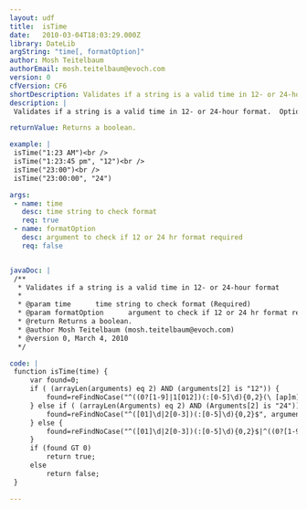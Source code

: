 ```yaml
---
layout: udf
title:  isTime
date:   2010-03-04T18:03:29.000Z
library: DateLib
argString: "time[, formatOption]"
author: Mosh Teitelbaum
authorEmail: mosh.teitelbaum@evoch.com
version: 0
cfVersion: CF6
shortDescription: Validates if a string is a valid time in 12- or 24-hour format
description: |
 Validates if a string is a valid time in 12- or 24-hour format.  Optionally, can require time be in a specific format.

returnValue: Returns a boolean.

example: |
 isTime("1:23 AM")<br />
 isTime("1:23:45 pm", "12")<br />
 isTime("23:00")<br />
 isTime("23:00:00", "24")

args:
 - name: time
   desc: time string to check format
   req: true
 - name: formatOption
   desc: argument to check if 12 or 24 hr format required
   req: false


javaDoc: |
 /**
  * Validates if a string is a valid time in 12- or 24-hour format
  * 
  * @param time      time string to check format (Required)
  * @param formatOption      argument to check if 12 or 24 hr format required (Optional)
  * @return Returns a boolean. 
  * @author Mosh Teitelbaum (mosh.teitelbaum@evoch.com) 
  * @version 0, March 4, 2010 
  */

code: |
 function isTime(time) {
     var found=0;
     if ( (arrayLen(arguments) eq 2) AND (arguments[2] is "12")) {
         found=reFindNoCase("^((0?[1-9]|1[012])(:[0-5]\d){0,2}(\ [ap]m))$", arguments.time);
     } else if ( (arrayLen(Arguments) eq 2) AND (Arguments[2] is "24")) {
         found=reFindNoCase("^([01]\d|2[0-3])(:[0-5]\d){0,2}$", arguments.time);
     } else {
         found=reFindNoCase("^([01]\d|2[0-3])(:[0-5]\d){0,2}$|^((0?[1-9]|1[012])(:[0-5]\d){0,2}(\ [ap]m))$", arguments.time);
     }
     if (found GT 0)
         return true;
     else
         return false;
 }

---
```


